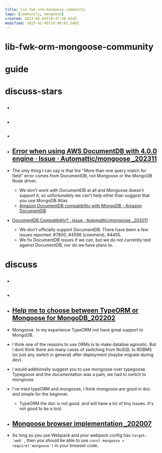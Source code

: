 ```yaml
---
title: lib-fwk-orm-mongoose-community
tags: [community, mongoose]
created: 2023-02-05T18:47:50.614Z
modified: 2023-02-05T18:48:02.500Z
---
```


# lib-fwk-orm-mongoose-community

# guide

# discuss-stars
- ## 

- ## 

- ## 

- ## [Error when using AWS DocumentDB with 4.0.0 engine · Issue · Automattic/mongoose _202311](https://github.com/Automattic/mongoose/issues/14056)
- The only thing I can say is that the "More than one query match for field" error comes from DocumentDB, not Mongoose or the MongoDB Node driver. 
  - We don't work with DocumentDB at all and Mongoose doesn't support it, so unfortunately we can't help other than suggest that you use MongoDB Atlas. 
  - [Amazon DocumentDB compatibility with MongoDB - Amazon DocumentDB](https://docs.aws.amazon.com/documentdb/latest/developerguide/compatibility.html)

- [DocumentDB Compatibility? · Issue · Automattic/mongoose _202011](https://github.com/Automattic/mongoose/issues/9528)
  - We don't officially support DocumentDB. There have been a few issues reported: #7800, #4596 (comment), #4455. 
  - We fix DocumentDB issues if we can, but we do not currently test against DocumentDB, nor do we have plans to.
# discuss
- ## 

- ## 

- ## [Help me to choose between TypeORM or Mongoose for MongoDB_202202](https://www.reddit.com/r/Nestjs_framework/comments/swzr9y/help_me_to_choose_between_typeorm_or_mongoose_for/)
- Mongoose. In my experience TypeORM not have great support to MongoDB.
- I think one of the reasons to use ORMs is to make databse agnostic. But I dont think there are many cases of switching from NoSQL to RDBMS (or just any switch in general) after deployment (maybe migrate during dev).
- I would additionally suggest you to use mongoose over typegoose. Typegoose and the documentation was a pain, we had to switch to mongoose
- I've tried typeORM and mongoose, I think mongoose are good in doc. and simple for the beginner.
  - TypeORM the doc is not good. and will have a lot of tiny issues. It's not good to be a tool.

- ## [Mongoose browser implementation _202007](https://github.com/Automattic/mongoose/issues/9273)
- As long as you use Webpack and your webpack config has `target: 'web'` , then you should be able to use `const mongoose = require('mongoose')` in your browser code.
